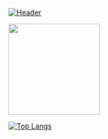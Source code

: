 [![Header](https://raw.githubusercontent.com/GiorgosL/<OWNER>/<OWNER>/readme_header.png "Header")](https://some-url.dev/)



<img height="180em" src="https://github-readme-stats.vercel.app/api?username=GiorgosL&show_icons=true&show_icons=true&theme=radical&hide_border=true&&count_private=true&include_all_commits=true" />

[![Top Langs](https://github-readme-stats.vercel.app/api/top-langs/?username=GiorgosL&theme=radical)](https://github.com/GiorgosL/github-readme-stats)
